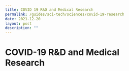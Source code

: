 ```yaml
---
title: COVID 19 R&D and Medical Research
permalink: /guides/sci-tech/sciences/covid-19-research
date: 2021-12-20
layout: post
description: ""
---
```


# COVID-19 R&D and Medical Research
